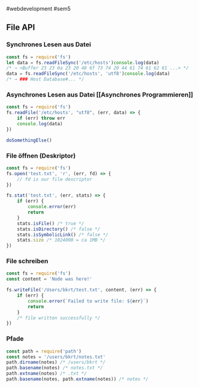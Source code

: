 #webdevelopment #sem5 
## File API
### Synchrones Lesen aus Datei

```js
const fs = require('fs')  
let data = fs.readFileSync('/etc/hosts')console.log(data)
/* → <Buffer 23 23 0a 23 20 48 6f 73 74 20 44 61 74 61 62 61 ...> */
data = fs.readFileSync('/etc/hosts', 'utf8')console.log(data)
/* → ### Host Database#... */
```
### Asynchrones Lesen aus Datei [[Asynchrones Programmieren]]

```js
const fs = require('fs')
fs.readFile('/etc/hosts', "utf8", (err, data) => {
	if (err) throw err
	console.log(data)
})

doSomethingElse()
```
### File öffnen (Deskriptor)

```js
const fs = require('fs')
fs.open('test.txt', 'r', (err, fd) => {
	// fd is our file descriptor
})

fs.stat('test.txt', (err, stats) => {
	if (err) {
		console.error(err)
		return  
	}
	stats.isFile() /* true */
	stats.isDirectory() /* false */
	stats.isSymbolicLink() /* false */
	stats.size /* 1024000 = ca 1MB */
})
```
### File schreiben
```js
const fs = require('fs')  
const content = 'Node was here!'

fs.writeFile('/Users/bkrt/test.txt', content, (err) => {
	if (err) {
		console.error(`Failed to write file: ${err}`)
		return  
	}
	/* file written successfully */
})
```
### Pfade

```js
const path = require('path')  
const notes = '/users/bkrt/notes.txt'
path.dirname(notes) /* /users/bkrt */
path.basename(notes) /* notes.txt */
path.extname(notes) /* .txt */
path.basename(notes, path.extname(notes)) /* notes */
```